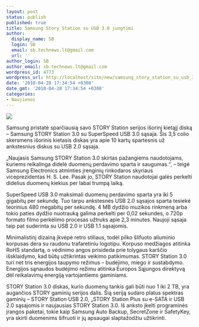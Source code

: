```yaml
---
layout: post
status: publish
published: true
title: Samsung Story Station su USB 3.0 jungtimi
author:
  display_name: SB
  login: SB
  email: sb.technews.lt@gmail.com
  url: ''
author_login: SB
author_email: sb.technews.lt@gmail.com
wordpress_id: 4773
wordpress_url: http://localhost/site/new/samsung_story_station_su_usb_30_jungtimi/
date: '2010-04-28 17:34:54 +0300'
date_gmt: '2010-04-28 17:34:54 +0300'
categories:
- Naujienos
---
```

<div class="imgright"><img src="http://www.part.lt/img/b54d99ce2c276f6f3b37d362862d40f7321.jpg"  /></div>
<p>Samsung pristatė sparčiausią savo STORY Station serijos išorinį kietąjį diską – Samsung STORY Station 3.0 su SuperSpeed USB 3.0 sąsaja. Šis 3,5 colio skersmens išorinis kietasis diskas yra apie 10 kartų spartesnis už ankstesnius diskus su USB 2.0 sąsaja.</p>
<p>„Naujasis Samsung STORY Station 3.0 skirtas pažangiems naudotojams, kuriems reikalinga didelė duomenų perdavimo sparta ir saugumas.“, – teigė Samsung Electronics atminties įrenginių rinkodaros skyriaus viceprezidentas H. S. Lee. Pasak jo, STORY Station naudotojai galės perkelti didelius duomenų kiekius per labai trumpą laiką.</p>
<p>SuperSpeed USB 3.0 maksimali duomenų perdavimo sparta yra iki 5 gigabitų per sekundę. Tuo tarpu ankstesnės USB 2.0 sąsajos sparta tesiekė teorinius 480 megabitų per sekundę. 4 MB dydžio muzikos rinkmeną arba tokio paties dydžio nuotrauką galima perkelti per 0,02 sekundes, o 720p formato filmo perkėlimo procesas užtruks apie 2,3 minutes. Naujoji sąsaja taip pat suderinta su USB 2.0 ir USB 1.1 sąsajomis.</p>
<p>Minimalistinį dizainą įkvėpė retro stiliaus, todėl pilko šlifuoto aliuminio korpusas dera su raudonu trafaretiniu logotipu. Korpuso medžiagos atitinka RoHS standartą, o vėdinimo angos prisideda prie tolygaus karščio išsklaidymo, kad būtų užtikrintas veikimo patikimumas. STORY Station 3.0 turi net tris energijos taupymo režimus – budėjimo, miego ir sustabdymo. Energijos sąnaudos budėjimo režimu atitinka Europos Sąjungos direktyvą dėl reikalavimų energiją vartojantiems gaminiams.</p>
<p>STORY Station 3.0 diskas, kurio duomenų tankis gali būti nuo 1 iki 2 TB, yra augančios STORY gaminių serijos dalis. Šią seriją sudaro platus spektras gaminių – STORY Station USB 2.0, „STORY Station Plus su e-SATA ir USB 2.0 sąsajomis ir naujausias STORY Station 3.0. Iš anksto įkelti programinės įrangos paketai, tokie kaip Samsung Auto Backup, SecretZone ir SafetyKey, yra skirti duomenims šifruoti ir jų apsaugai slaptažodžiu užtikrinti.</p>
